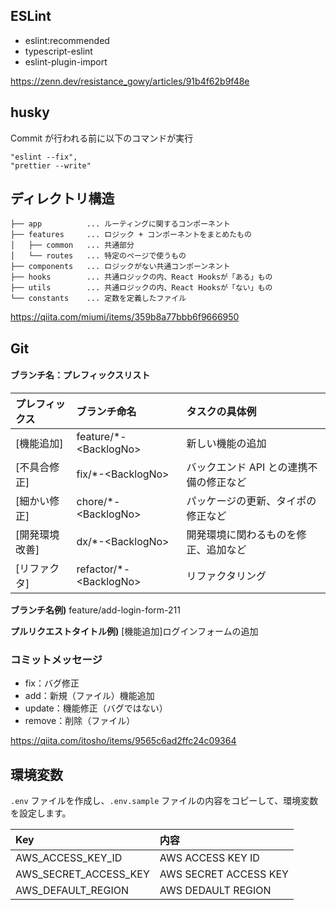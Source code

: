 ## ESLint
- eslint:recommended
- typescript-eslint
- eslint-plugin-import

https://zenn.dev/resistance_gowy/articles/91b4f62b9f48e

## husky

Commit が行われる前に以下のコマンドが実行

```
"eslint --fix",
"prettier --write"
```

## ディレクトリ構造
```
├── app          ... ルーティングに関するコンポーネント
├── features     ... ロジック + コンポーネントをまとめたもの
│   ├── common   ... 共通部分
│   └── routes   ... 特定のページで使うもの
├── components   ... ロジックがない共通コンポーンネント
├── hooks        ... 共通ロジックの内、React Hooksが「ある」もの
├── utils        ... 共通ロジックの内、React Hooksが「ない」もの
└── constants    ... 定数を定義したファイル
```
https://qiita.com/miumi/items/359b8a77bbb6f9666950

## Git

#### ブランチ名：プレフィックスリスト

| プレフィックス | ブランチ命名            | タスクの具体例                          |
| :------------- | :---------------------- | :-------------------------------------- |
| [機能追加]     | feature/\*-\<BacklogNo\>  | 新しい機能の追加                        |
| [不具合修正]   | fix/\*-\<BacklogNo\>      | バックエンド API との連携不備の修正など |
| [細かい修正]   | chore/\*-\<BacklogNo\>    | パッケージの更新、タイポの修正など      |
| [開発環境改善] | dx/\*-\<BacklogNo\>       | 開発環境に関わるものを修正、追加など    |
| [リファクタ]   | refactor/\*-\<BacklogNo\> | リファクタリング                        |

**ブランチ名例)**
feature/add-login-form-211

**プルリクエストタイトル例)**
[機能追加]ログインフォームの追加

### コミットメッセージ

- fix：バグ修正
- add：新規（ファイル）機能追加
- update：機能修正（バグではない）
- remove：削除（ファイル）

https://qiita.com/itosho/items/9565c6ad2ffc24c09364

## 環境変数

`.env` ファイルを作成し、`.env.sample` ファイルの内容をコピーして、環境変数を設定します。

| Key | 内容   |
| :------------- | :---------------------- |
| AWS_ACCESS_KEY_ID | AWS ACCESS KEY ID     |
| AWS_SECRET_ACCESS_KEY | AWS SECRET ACCESS KEY |
| AWS_DEFAULT_REGION | AWS DEDAULT REGION |